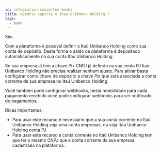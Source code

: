 ```yaml
---
id: integration-supported-banks
title: OpenPix suporta o Itaú Unibanco Holding ?
tags:
  - bank
---
```


Sim.

Com a plataforma é possível definir o Itaú Unibanco Holding como sua conta de depósito. Desta forma o saldo da plataforma é depositado automaticamente na sua conta Itaú Unibanco Holding.

Se sua empresa já tem a chave Pix CNPJ já defindo na sua conta PJ Itaú Unibanco Holding não precisa realizar nenhum ajuste. Para ativar basta configurar como chave de depósito a chave Pix que está associada a conta corrente da sua empresa no Itaú Unibanco Holding.

Você também pode configurar webhooks, nesta modalidade para cada pagamento recebido você pode configurar webhooks para ser notificado de pagamentos.

Dicas Importantes:

- Para usar este recurso é necessário que a sua conta corrente no Itaú Unibanco Holding seja uma conta empresas, ou seja Itaú Unibanco Holding conta PJ
- Para usar este recurso a conta corrente no Itaú Unibanco Holding tem que ter o mesmo CNPJ que a conta corrente da sua empresa cadastrada na plataforma.

